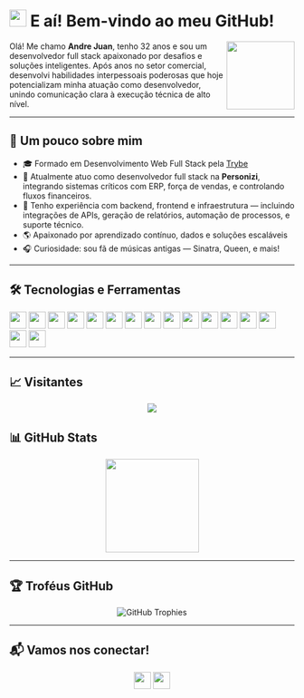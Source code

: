 # <img src="https://media.giphy.com/media/hvRJCLFzcasrR4ia7z/giphy.gif" width="30"/> E aí! Bem-vindo ao meu GitHub!

<div>
   <img src="https://media.giphy.com/media/M9gbBd9nbDrOTu1Mqx/giphy.gif" width="120" align="right"/>
   <p align="left">
Olá! Me chamo <strong>Andre Juan</strong>, tenho 32 anos e sou um desenvolvedor full stack apaixonado por desafios e soluções inteligentes. Após anos no setor comercial, desenvolvi habilidades interpessoais poderosas que hoje potencializam minha atuação como desenvolvedor, unindo comunicação clara à execução técnica de alto nível.
   </p>
</div>

---

## 💫 Um pouco sobre mim

- 🎓 Formado em Desenvolvimento Web Full Stack pela [Trybe](https://www.betrybe.com/)
- 💼 Atualmente atuo como desenvolvedor full stack na <strong>Personizi</strong>, integrando sistemas críticos com ERP, força de vendas, e controlando fluxos financeiros.
- 🚀 Tenho experiência com backend, frontend e infraestrutura — incluindo integrações de APIs, geração de relatórios, automação de processos, e suporte técnico.
- 🌎 Apaixonado por aprendizado contínuo, dados e soluções escaláveis
- 🎧 Curiosidade: sou fã de músicas antigas — Sinatra, Queen, e mais!

---

## 🛠️ Tecnologias e Ferramentas

<p>
   <img src="https://img.shields.io/badge/Angular-DD0031?style=for-the-badge&logo=angular&logoColor=white" height="30px"/>
   <img src="https://img.shields.io/badge/React-20232A?style=for-the-badge&logo=react&logoColor=61DAFB" height="30px"/>
   <img src="https://img.shields.io/badge/TypeScript-007ACC?style=for-the-badge&logo=typescript&logoColor=white" height="30px"/>
   <img src="https://img.shields.io/badge/Python-3776AB?style=for-the-badge&logo=python&logoColor=white" height="30px"/>
   <img src="https://img.shields.io/badge/JavaScript-F7DF1E?style=for-the-badge&logo=javascript&logoColor=black" height="30px"/>
   <img src="https://img.shields.io/badge/Node.js-339933?style=for-the-badge&logo=nodedotjs&logoColor=white" height="30px"/>
   <img src="https://img.shields.io/badge/MySQL-005C84?style=for-the-badge&logo=mysql&logoColor=white" height="30px"/>
   <img src="https://img.shields.io/badge/Nginx-009639?style=for-the-badge&logo=nginx&logoColor=white" height="30px"/>
   <img src="https://img.shields.io/badge/Docker-2496ED?style=for-the-badge&logo=docker&logoColor=white" height="30px"/>
   <img src="https://img.shields.io/badge/GitHub-181717?style=for-the-badge&logo=github&logoColor=white" height="30px"/>
   <img src="https://img.shields.io/badge/Linux-FCC624?style=for-the-badge&logo=linux&logoColor=black" height="30px"/>
   <img src="https://img.shields.io/badge/AWS-232F3E?style=for-the-badge&logo=amazon-aws&logoColor=FF9900" height="30px"/>
   <img src="https://img.shields.io/badge/NestJS-E0234E?style=for-the-badge&logo=nestjs&logoColor=white" height="30px"/>
   <img src="https://img.shields.io/badge/MVC%20%2F%20MSC-336699?style=for-the-badge&logo=databricks&logoColor=white" height="30px"/>
   <img src="https://img.shields.io/badge/OOP-8E44AD?style=for-the-badge&logo=codeigniter&logoColor=white" height="30px"/>
   <img src="https://img.shields.io/badge/Redux-764ABC?style=for-the-badge&logo=redux&logoColor=white" height="30px"/>
</p>

---

## 📈 Visitantes

<div align="center">
  <img src=" https://visitor-badge.glitch.me/badge/user=andrejvb&count_bg=%2322272e&text_color=%2361dafb&label=Visitas&label_color=%238892bf " />
</div>

## 📊 GitHub Stats

<p align="center">
  <img src="https://github-readme-stats.vercel.app/api/top-langs/?username=andrejvb&layout=compact&theme=dracula&title_color=61dafb&hide_border=true&bg_color=22272e" height="165" />
</p>

---

## 🏆 Troféus GitHub

<p align="center">
  <img src="https://github-profile-trophy.vercel.app/?username=andrejvb&theme=discord&row=1" alt="GitHub Trophies" />
</p>

---

## 📬 Vamos nos conectar!

<p align="center">
  <a href="https://www.linkedin.com/in/andre-juan/"><img src="https://img.shields.io/badge/LinkedIn-%230077B5.svg?style=for-the-badge&logo=linkedin&logoColor=white" height="30px"/></a>
  <a href="mailto:andre.jvb@gmail.com"><img src="https://img.shields.io/badge/Gmail-D14836?style=for-the-badge&logo=gmail&logoColor=white" height="30px"/></a>
</p>
